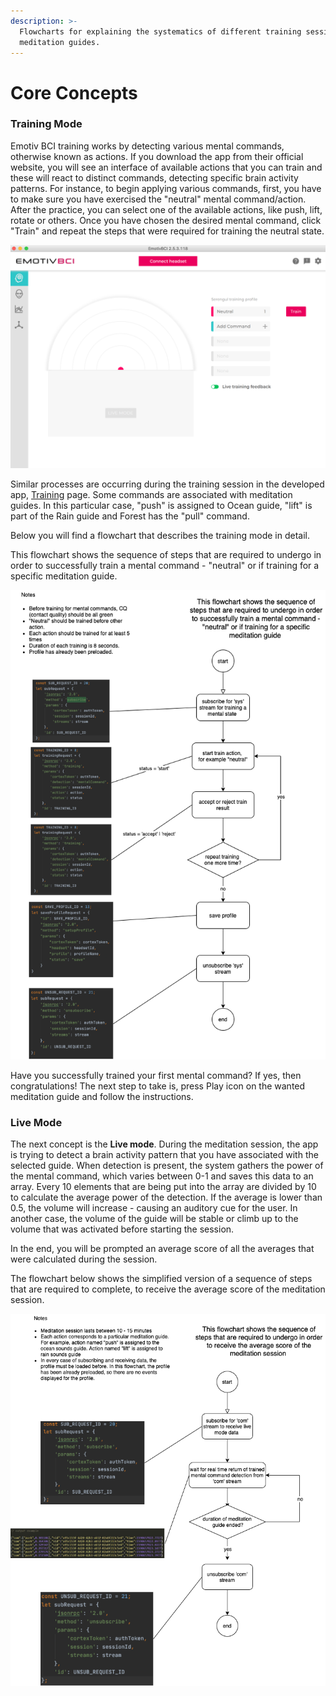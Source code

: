 ```yaml
---
description: >-
  Flowcharts for explaining the systematics of different training sessions /
  meditation guides.
---
```


# Core Concepts

### Training Mode

Emotiv BCI training works by detecting various mental commands, otherwise known as actions. If you download the app from their official website, you will see an interface of available actions that you can train and these will react to distinct commands, detecting specific brain activity patterns. For instance, to begin applying various commands, first, you have to make sure you have exercised the "neutral" mental command/action. After the practice, you can select one of the available actions, like push, lift, rotate or others. Once you have chosen the desired mental command, click "Train" and repeat the steps that were required for training the neutral state.

![EmotivBCI App MC training dasboard](.gitbook/assets/bci.png)

Similar processes are occurring during the training session in the developed app, [Training](app-guide.md#training) page. Some commands are associated with meditation guides. In this particular case, "push" is assigned to Ocean guide, "lift" is part of the Rain guide and Forest has the "pull" command. 

Below you will find a flowchart that describes the training mode in detail.

This flowchart shows the sequence of steps that are required to undergo in order to successfully train a mental command - "neutral" or if training for a specific meditation guide. 

![Training Mode](.gitbook/assets/training-flowchart.png)

Have you successfully trained your first mental command? If yes, then congratulations! The next step to take is, press Play icon on the wanted meditation guide and follow the instructions. 

### Live Mode

The next concept is the **Live mode**. During the meditation session, the app is trying to detect a brain activity pattern that you have associated with the selected guide. When detection is present, the system gathers the power of the mental command, which varies between 0-1 and saves this data to an array. Every 10 elements that are being put into the array are divided by 10 to calculate the average power of the detection. If the average is lower than 0.5, the volume will increase - causing an auditory cue for the user. In another case, the volume of the guide will be stable or climb up to the volume that was activated before starting the session. 

In the end, you will be prompted an average score of all the averages that were calculated during the session. 

The flowchart below shows the simplified version of a sequence of steps that are required to complete, to receive the average score of the meditation session.

![Live Mode](.gitbook/assets/live-mode-flowchart.png)



